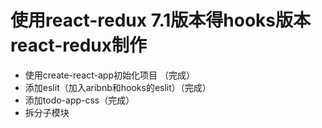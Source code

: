 # 使用react-redux 7.1版本得hooks版本react-redux制作
* 使用create-react-app初始化项目 （完成）
* 添加eslit（加入aribnb和hooks的eslit）（完成）
* 添加todo-app-css（完成）
* 拆分子模块